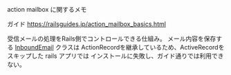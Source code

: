 action mailbox に関するメモ

ガイド
https://railsguides.jp/action_mailbox_basics.html


受信メールの処理をRails側でコントロールできる仕組み。
メール内容を保存する [InboundEmail](https://github.com/rails/rails/blob/master/actionmailbox/app/models/action_mailbox/inbound_email.rb) クラスは
ActionRecordを継承しているため、ActiveRecordをスキップした rails アプリでは インストールに失敗し、ガイド通りでは利用できない。
